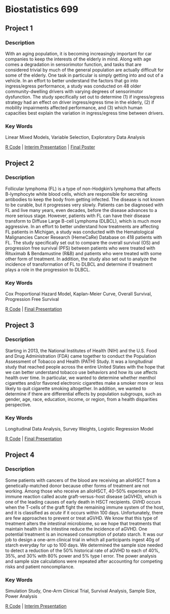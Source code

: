 # Biostatistics 699

## Project 1

### Description

With an aging population, it is becoming increasingly important for car companies to keep the interests of the elderly in mind. Along with age comes a degradation in sensorimotor function, and tasks that are considered trivial by much of the general population are actually difficult for some of the elderly. One task in particular is simply getting into and out of a vehicle. In an effort to better understand the factors that go into ingress/egress performance, a study was conducted on 48 older community-dwelling drivers with varying degrees of sensorimotor dysfunction. The study specifically set out to determine (1) if ingress/egress strategy had an effect on driver ingress/egress time in the elderly, (2) if mobility impairments affected performance, and (3) which human capacities best explain the variation in ingress/egress time between drivers.

### Key Words

Linear Mixed Models, Variable Selection, Exploratory Data Analysis

[R Code](https://github.com/discmagnet/biostat.699/blob/master/project01/main01.R) | [Interim Presentation](https://github.com/discmagnet/biostat.699/blob/master/project01/interim01.pdf) | [Final Poster](https://github.com/discmagnet/biostat.699/blob/master/project01/final_poster.pdf)

## Project 2

### Description

Follicular lymphoma (FL) is a type of non-Hodgkin’s lymphoma that affects B-lymphocyte white blood cells, which are responsible for secreting antibodies to keep the body from getting infected. The disease is not known to be curable, but it progresses very slowly. Patients can be diagnosed with FL and live many years, even decades, before the disease advances to a more serious stage. However, patients with FL can have their disease transform to Diffuse Large B-cell Lymphoma (DLBCL), which is much more aggressive. In an effort to better understand how treatments are affecting FL patients in Michigan, a study was conducted with the Hematological Malignancies Cancer Research (HemeCaRe) Database on 418 patients with FL. The study specifically set out to compare the overall survival (OS) and progression free survival (PFS) between patients who were treated with Rituximab & Bendamustine (R&B) and patients who were treated with some other form of treatment. In addition, the study also set out to analyze the incidence of transformation of FL to DLBCL and determine if treatment plays a role in the progression to DLBCL.

### Key Words

Cox Proportional Hazard Model, Kaplan-Meier Curve, Overall Survival, Progression Free Survival

[R Code](https://github.com/discmagnet/biostat.699/blob/master/project02/main02.R) | [Final Presentation](https://github.com/discmagnet/biostat.699/blob/master/project02/final02.pdf)

## Project 3

### Description

Starting in 2013, the National Institutes of Health (NIH) and the U.S. Food and Drug Administration (FDA) came together to conduct the Population Assessment of Tobacco and Health (PATH) Study. It was a longitudinal study that reached people across the entire United States with the hope that we can better understand tobacco use behaviors and how its use affects health over time. In particular, we wanted to determine whether menthol cigarettes and/or flavored electronic cigarettes make a smoker more or less likely to quit cigarette smoking altogether. In addition, we wanted to determine if there are differential effects by population subgroups, such as gender, age, race, education, income, or region, from a health disparities perspective.

### Key Words

Longitudinal Data Analysis, Survey Weights, Logistic Regression Model

[R Code](https://github.com/discmagnet/biostat.699/blob/master/project03/main03.R) | [Final Presentation](https://github.com/discmagnet/biostat.699/blob/master/project03/final03.pdf)

## Project 4

### Description

Some patients with cancers of the blood are receiving an alloHSCT from a genetically-matched donor because other forms of treatment are not working. Among those who receive an alloHSCT, 40-50% experience an immune reaction called acute graft-versus-host disease (aGVHD), which is one of the leading causes of early death in HSCT recipients. GVHD occurs when the T-cells of the graft fight the remaining immune system of the host, and it is classified as *acute* if it occurs within 100 days. Unfortunately, there are few approaches to prevent or treat aGVHD. We know that this type of treatment alters the intestinal microbiome, so we hope that treatments that maintain health in the intestine reduce the incidence of aGVHD. One potential treatment is an increased consumption of potato starch. It was our job to design a one-arm clinical trial in which all participants ingest 40g of starch everyday for up to 100 days. We determined the sample size needed to detect a reduction of the 50% historical rate of aGVHD to each of 40%, 35%, and 30% with 80% power and 5% type I error. The power analysis and sample size calculations were repeated after accounting for competing risks and patient noncompliance.

### Key Words

Simulation Study, One-Arm Clinical Trial, Survival Analysis, Sample Size, Power Analysis

[R Code](https://github.com/discmagnet/biostat.699/blob/master/project04/supplemental.R) | [Interim Presentation](https://github.com/discmagnet/biostat.699/blob/master/project04/interim04.pdf)
